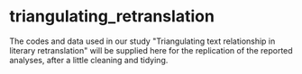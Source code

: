 # triangulating_retranslation
The codes and data used in our study "Triangulating text relationship in literary retranslation" will be supplied here for the replication of the reported analyses, after a little cleaning and tidying.
